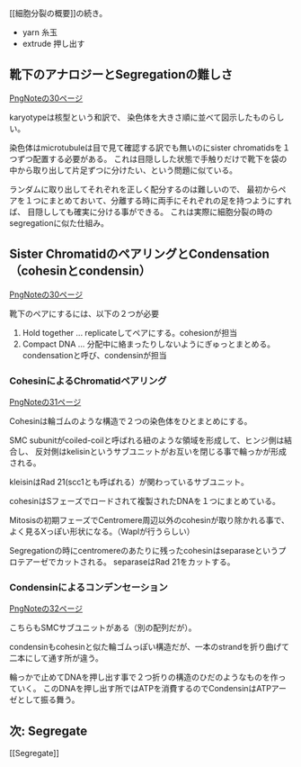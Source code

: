 [[細胞分裂の概要]]の続き。

- yarn 糸玉
- extrude 押し出す


## 靴下のアナロジーとSegregationの難しさ

[PngNoteの30ページ](https://karino2.github.io/ImageGallery/CellBiology706x2.html#lg=1&slide=29)

karyotypeは核型という和訳で、
染色体を大きさ順に並べて図示したものらしい。

染色体はmicrotubuleは目で見て確認する訳でも無いのにsister chromatidsを１つずつ配置する必要がある。
これは目隠しした状態で手触りだけで靴下を袋の中から取り出して片足ずつに分けたい、という問題に似ている。

ランダムに取り出してそれぞれを正しく配分するのは難しいので、
最初からペアを１つにまとめておいて、分離する時に両手にそれぞれの足を持つようにすれば、
目隠ししても確実に分ける事ができる。
これは実際に細胞分裂の時のsegregationに似た仕組み。

## Sister ChromatidのペアリングとCondensation（cohesinとcondensin）

[PngNoteの30ページ](https://karino2.github.io/ImageGallery/CellBiology706x2.html#lg=1&slide=29)

靴下のペアにするには、以下の２つが必要

1. Hold together ... replicateしてペアにする。cohesionが担当
2. Compact DNA ... 分配中に絡まったりしないようにぎゅっとまとめる。condensationと呼び、condensinが担当

### CohesinによるChromatidペアリング

[PngNoteの31ページ](https://karino2.github.io/ImageGallery/CellBiology706x2.html#lg=1&slide=30)

Cohesinは輪ゴムのような構造で２つの染色体をひとまとめにする。

SMC subunitがcoiled-coilと呼ばれる紐のような領域を形成して、ヒンジ側は結合し、
反対側はkelisinというサブユニットがお互いを閉じる事で輪っかが形成される。

kleisinはRad 21(scc1とも呼ばれる）が関わっているサブユニット。

cohesinはSフェーズでロードされて複製されたDNAを１つにまとめている。

Mitosisの初期フェーズでCentromere周辺以外のcohesinが取り除かれる事で、よく見るXっぽい形状になる。（Waplが行うらしい）

Segregationの時にcentromereのあたりに残ったcohesinはseparaseというプロテアーゼでカットされる。
separaseはRad 21をカットする。

### Condensinによるコンデンセーション

[PngNoteの32ページ](https://karino2.github.io/ImageGallery/CellBiology706x2.html#lg=1&slide=31)

こちらもSMCサブユニットがある（別の配列だが）。

condensinもcohesinと似た輪ゴムっぽい構造だが、一本のstrandを折り曲げて二本にして通す所が違う。

輪っかで止めてDNAを押し出す事で２つ折りの構造のひだのようなものを作っていく。
このDNAを押し出す所ではATPを消費するのでCondensinはATPアーゼとして振る舞う。

## 次: Segregate

[[Segregate]]